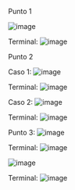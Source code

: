 Punto 1 


![image](https://github.com/user-attachments/assets/3a94af07-dfbe-4259-8064-eed6d6e1e84b)


Terminal:
![image](https://github.com/user-attachments/assets/6df026ed-96dd-437b-b517-127784d704c8)

Punto 2


Caso 1:
![image](https://github.com/user-attachments/assets/3ec3a32f-6ba3-431e-a735-05574fee7558)


Terminal:
![image](https://github.com/user-attachments/assets/fe72902e-3f02-43b4-8f0b-e02afe9e05e3)


Caso 2:
![image](https://github.com/user-attachments/assets/004198f7-1831-48af-85c0-af521c86160d)


Terminal:
![image](https://github.com/user-attachments/assets/ad4d2159-874a-4fbd-87cf-703b2087e8fb)

Punto 3:
![image](https://github.com/user-attachments/assets/7bee6e4f-f8a0-4e97-9b68-045bc745a92d)

Terminal:
![image](https://github.com/user-attachments/assets/77077004-5f0d-4e78-b5d0-b4f1f6be8760)




![image](https://github.com/user-attachments/assets/e3b9d12f-2c65-401c-bcaf-2e44cd4b84e3)


Terminal:
![image](https://github.com/user-attachments/assets/e373dffe-0cfd-42aa-bf06-4d538f52b767)

